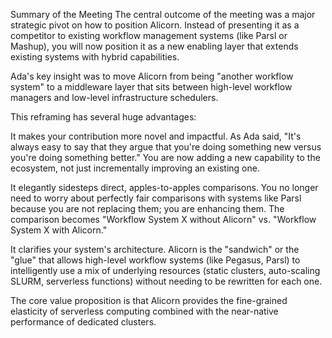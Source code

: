 Summary of the Meeting
The central outcome of the meeting was a major strategic pivot on how to position Alicorn. Instead of presenting it as a competitor to existing workflow management systems (like Parsl or Mashup), you will now position it as a new enabling layer that extends existing systems with hybrid capabilities.

Ada's key insight was to move Alicorn from being "another workflow system" to a middleware layer that sits between high-level workflow managers and low-level infrastructure schedulers.

This reframing has several huge advantages:

It makes your contribution more novel and impactful. As Ada said, "It's always easy to say that they argue that you're doing something new versus you're doing something better." You are now adding a new capability to the ecosystem, not just incrementally improving an existing one.

It elegantly sidesteps direct, apples-to-apples comparisons. You no longer need to worry about perfectly fair comparisons with systems like Parsl because you are not replacing them; you are enhancing them. The comparison becomes "Workflow System X without Alicorn" vs. "Workflow System X with Alicorn."

It clarifies your system's architecture. Alicorn is the "sandwich" or the "glue" that allows high-level workflow systems (like Pegasus, Parsl) to intelligently use a mix of underlying resources (static clusters, auto-scaling SLURM, serverless functions) without needing to be rewritten for each one.

The core value proposition is that Alicorn provides the fine-grained elasticity of serverless computing combined with the near-native performance of dedicated clusters.
